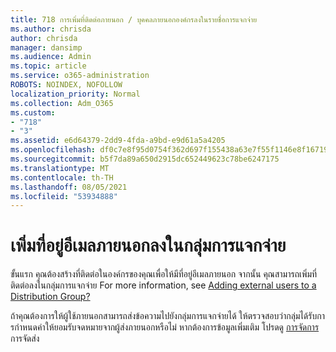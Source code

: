 ```yaml
---
title: 718 การเพิ่มที่ติดต่อภายนอก / บุคคลภายนอกองค์กรลงในรายชื่อการแจกจ่าย
ms.author: chrisda
author: chrisda
manager: dansimp
ms.audience: Admin
ms.topic: article
ms.service: o365-administration
ROBOTS: NOINDEX, NOFOLLOW
localization_priority: Normal
ms.collection: Adm_O365
ms.custom:
- "718"
- "3"
ms.assetid: e6d64379-2dd9-4fda-a9bd-e9d61a5a4205
ms.openlocfilehash: df0c7e8f95d0754f362d697f155438a63e7f55f1146e8f1671932c380186baf4
ms.sourcegitcommit: b5f7da89a650d2915dc652449623c78be6247175
ms.translationtype: MT
ms.contentlocale: th-TH
ms.lasthandoff: 08/05/2021
ms.locfileid: "53934888"
---
```

# <a name="add-external-email-addresses-to-a-distribution-group"></a>เพิ่มที่อยู่อีเมลภายนอกลงในกลุ่มการแจกจ่าย

ขั้นแรก คุณต้องสร้างที่ติดต่อในองค์กรของคุณเพื่อให้มีที่อยู่อีเมลภายนอก จากนั้น คุณสามารถเพิ่มที่ติดต่อลงในกลุ่มการแจกจ่าย For more information, see [Adding external users to a Distribution Group?](https://support.office.com/client/caa0f310-0bb7-48e3-8ad2-cb358b53bbba)

ถ้าคุณต้องการให้ผู้ใช้ภายนอกสามารถส่งข้อความไปยังกลุ่มการแจกจ่ายได้ ให้ตรวจสอบว่ากลุ่มได้รับการกําหนดค่าให้ยอมรับจดหมายจากผู้ส่งภายนอกหรือไม่ หากต้องการข้อมูลเพิ่มเติม โปรดดู [การจัดการ](https://technet.microsoft.com/library/bb124513.aspx#deliverymanagement)การจัดส่ง

